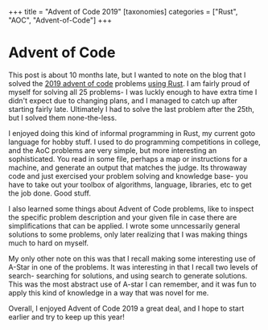 +++
title = "Advent of Code 2019"
[taxonomies]
categories = ["Rust", "AOC", "Advent-of-Code"]
+++
# Advent of Code
This post is about 10 months late, but I wanted to note on the blog that I solved the
[2019 advent of code](https://adventofcode.com/) problems
[using Rust](https://github.com/nsmryan/advent_of_code_2019). I am fairly
proud of myself for solving all 25 problems- I was luckly enough to have extra
time I didn't expect due to changing plans, and I managed to catch up after starting
fairly late. Ultimately I had to solve the last problem after the 25th, but I solved
them none-the-less.


I enjoyed doing this kind of informal programming in Rust, my current goto language for
hobby stuff. I used to do programming competitions in college, and the AoC problems
are very simple, but more interesting an sophisticated. You read in some file, perhaps
a map or instructions for a machine, and generate an output that matches the judge.
Its throwaway code and just exercised your problem solving and knowledge base- you
have to take out your toolbox of algorithms, language, libraries, etc to get the
job done. Good stuff.


I also learned some things about Advent of Code problems, like to inspect the
specific problem description and your given file in case there are simplifications
that can be applied. I wrote some unncessarily general solutions to some problems, only
later realizing that I was making things much to hard on myself.


My only other note on this was that I recall making some interesting use of A-Star in one of
the problems. It was interesting in that I recall two levels of search- searching for solutions,
and using search to generate solutions. This was the most abstract use of A-star I can remember,
and it was fun to apply this kind of knowledge in a way that was novel for me.


Overall, I enjoyed Advent of Code 2019 a great deal, and I hope to start earlier and try to
keep up this year!
